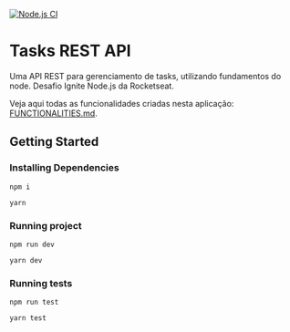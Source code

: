 [![Node.js CI](https://github.com/levysantiago/tasks-rest-api/actions/workflows/node.js.yml/badge.svg)](https://github.com/levysantiago/tasks-rest-api/actions/workflows/node.js.yml)

# Tasks REST API

Uma API REST para gerenciamento de tasks, utilizando fundamentos do node. Desafio Ignite Node.js da Rocketseat.

Veja aqui todas as funcionalidades criadas nesta aplicação: [FUNCTIONALITIES.md](https://github.com/levysantiago/tasks-rest-api/blob/main/FUNCTIONALITIES.md).

## Getting Started

### Installing Dependencies
```
npm i
```

```
yarn
```

### Running project

```
npm run dev
```

```
yarn dev
```

### Running tests

```
npm run test
```

```
yarn test
```